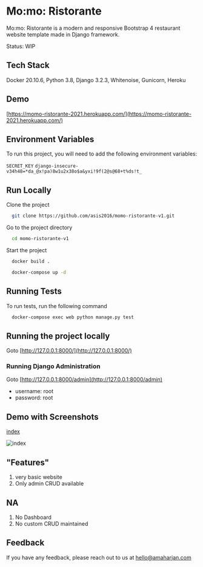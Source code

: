 # Mo:mo: Ristorante

Mo:mo: Ristorante is a modern and responsive Bootstrap 4 restaurant website template made in Django framework.

Status: WIP

## Tech Stack
Docker 20.10.6, Python 3.8, Django 3.2.3, Whitenoise, Gunicorn, Heroku

## Demo
[https://momo-ristorante-2021.herokuapp.com/](https://momo-ristorante-2021.herokuapp.com/)

## Environment Variables

To run this project, you will need to add the following environment variables:

`SECRET_KEY` `django-insecure-v34h48=*da_@x!pa)8w1u2x38o$a&yxi!9f(2@s@68+t%ds!t_`


## Run Locally

Clone the project

```bash
  git clone https://github.com/asis2016/momo-ristorante-v1.git
```

Go to the project directory

```bash
  cd momo-ristorante-v1
```

Start the project

```bash
  docker build .
```

```bash
  docker-compose up -d
```

## Running Tests

To run tests, run the following command

```bash
  docker-compose exec web python manage.py test
```

## Running the project locally

Goto [http://127.0.0.1:8000/](http://127.0.0.1:8000/)

### Running Django Administration

Goto [http://127.0.0.1:8000/admin](http://127.0.0.1:8000/admin)
- username: root
- password: root

## Demo with Screenshots

[index](https://basic-blog-app-amaharjan.herokuapp.com/)

![index](/screenshots/a.png)

## "Features"

1. very basic website
2. Only admin CRUD available

## NA

1. No Dashboard
2. No custom CRUD maintained

## Feedback

If you have any feedback, please reach out to us at hello@amaharjan.com